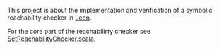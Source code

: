 This project is about the implementation and verification of a symbolic reachability checker in [Leon](http://leon.epfl.ch/).

For the core part of the reachabilirty checker see [SetReachabilityChecker.scala](src/SetReachabilityChecker.scala).
